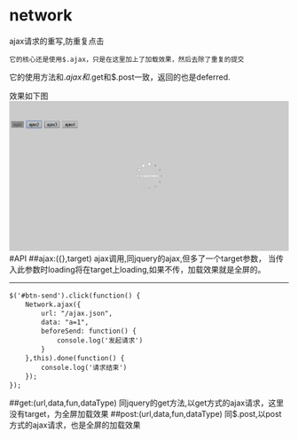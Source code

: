 # network
ajax请求的重写,防重复点击

`它的核心还是使用$.ajax，只是在这里加上了加载效果，然后去除了重复的提交`

它的使用方法和$.ajax和$.get和$.post一致，返回的也是deferred.

效果如下图
![逗比](example/network.jpg)
#API
##ajax:({},target)
	ajax调用,同jquery的ajax,但多了一个target参数，
	当传入此参数时loading将在target上loading,如果不传，加载效果就是全屏的。
***
	$('#btn-send').click(function() {
		Network.ajax({
			url: "/ajax.json",
			data: "a=1",
			beforeSend: function() {
				console.log('发起请求')
			}
		},this).done(function() {
			console.log('请求结束')
		});
	});
##get:(url,data,fun,dataType)
	同jquery的get方法,以get方式的ajax请求，这里没有target，为全屏加载效果
##post:(url,data,fun,dataType)
	同$.post,以post方式的ajax请求，也是全屏的加载效果
